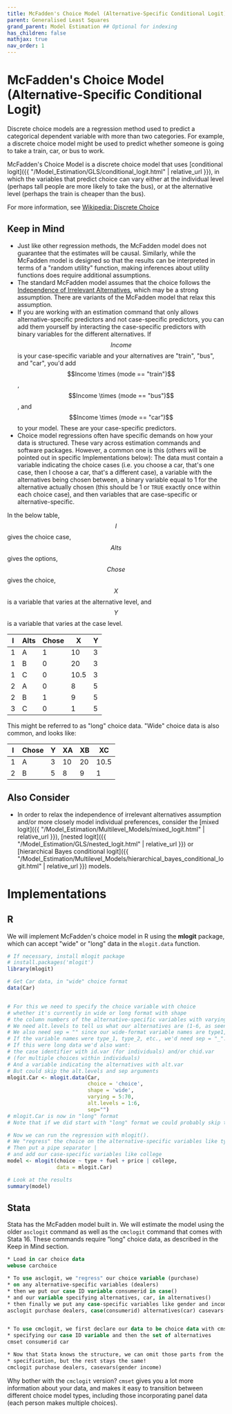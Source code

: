 ```yaml
---
title: McFadden's Choice Model (Alternative-Specific Conditional Logit)
parent: Generalised Least Squares
grand_parent: Model Estimation ## Optional for indexing
has_children: false
mathjax: true
nav_order: 1
---
```


# McFadden's Choice Model (Alternative-Specific Conditional Logit)

Discrete choice models are a regression method used to predict a categorical dependent variable with more than two categories. For example, a discrete choice model might be used to predict whether someone is going to take a train, car, or bus to work. 

McFadden's Choice Model is a discrete choice model that uses [conditional logit]({{ "/Model_Estimation/GLS/conditional_logit.html" | relative_url }}), in which the variables that predict choice can vary either at the individual level (perhaps tall people are more likely to take the bus), or at the alternative level (perhaps the train is cheaper than the bus).

For more information, see [Wikipedia: Discrete Choice](https://en.wikipedia.org/wiki/Discrete_choice)

## Keep in Mind

- Just like other regression methods, the McFadden model does not guarantee that the estimates will be causal. Similarly, while the McFadden model is designed so that the results can be interpreted in terms of a "random utility" function, making inferences about utility functions does require additional assumptions.
- The standard McFadden model assumes that the choice follows the [Independence of Irrelevant Alternatives](https://en.wikipedia.org/wiki/Independence_of_irrelevant_alternatives#In_econometrics), which may be a strong assumption. There are variants of the McFadden model that relax this assumption.
- If you are working with an estimation command that only allows alternative-specific predictors and not case-specific predictors, you can add them yourself by interacting the case-specific predictors with binary variables for the different alternatives. If $$Income$$ is your case-specific variable and your alternatives are "train", "bus", and "car", you'd add $$Income \times (mode == "train")$$, $$Income \times (mode == "bus")$$, and $$Income \times (mode == "car")$$ to your model. These are your case-specific predictors.
- Choice model regressions often have specific demands on how your data is structured. These vary across estimation commands and software packages. However, a common one is this (others will be pointed out in specific Implementations below): The data must contain a variable indicating the choice cases (i.e. you choose a car, that's one case, then I choose a car, that's a different case), a variable with the alternatives being chosen between, a binary variable equal to 1 for the alternative actually chosen (this should be 1 or `TRUE` exactly once within each choice case), and then variables that are case-specific or alternative-specific.

In the below table, $$I$$ gives the choice case, $$Alts$$ gives the options, $$Chose$$ gives the choice, $$X$$ is a variable that varies at the alternative level, and $$Y$$ is a variable that varies at the case level.

|I|Alts|Chose|X|Y|
|-|----|-----|-|-|
|1|A   | 1   |10|3|
|1|B   | 0   |20|3|
|1|C   | 0   |10.5|3|
|2|A   | 0   |8 |5|
|2|B   | 1   |9 |5|
|3|C   | 0   |1 |5|

This might be referred to as "long" choice data. "Wide" choice data is also common, and looks like:

|I|Chose|Y|XA|XB|XC|
|-|-----|-|--|--|--|
|1|A    |3|10|20|10.5|
|2|B    |5|8|9|1|

## Also Consider

- In order to relax the independence of irrelevant alternatives assumption and/or more closely model individual preferences, consider the [mixed logit]({{ "/Model_Estimation/Multilevel_Models/mixed_logit.html" | relative_url }}), [nested logit]({{ "/Model_Estimation/GLS/nested_logit.html" | relative_url }}) or [hierarchical Bayes conditional logit]({{ "/Model_Estimation/Multilevel_Models/hierarchical_bayes_conditional_logit.html" | relative_url }}) models.

# Implementations

## R

We will implement McFadden's choice model in R using the **mlogit** package, which can accept "wide" or "long" data in the `mlogit.data` function.

```R
# If necessary, install mlogit package
# install.packages('mlogit')
library(mlogit)

# Get Car data, in "wide" choice format
data(Car)


# For this we need to specify the choice variable with choice
# whether it's currently in wide or long format with shape
# the column numbers of the alternative-specific variables with varying.
# We need alt.levels to tell us what our alternatives are (1-6, as seen in choice).
# We also need sep = "" since our wide-format variable names are type1, type2, etc.
# If the variable names were type_1, type_2, etc., we'd need sep = "_".
# If this were long data we'd also want:
# the case identifier with id.var (for individuals) and/or chid.var 
# (for multiple choices within individuals)
# And a variable indicating the alternatives with alt.var
# But could skip the alt.levels and sep arguments
mlogit.Car <- mlogit.data(Car,
                          choice = 'choice',
                          shape = 'wide',
                          varying = 5:70,
                          alt.levels = 1:6,
                          sep="")
# mlogit.Car is now in "long" format
# Note that if we did start with "long" format we could probably skip the mlogit.data() step.

# Now we can run the regression with mlogit().
# We "regress" the choice on the alternative-specific variables like type, fuel, and price
# Then put a pipe separator | 
# and add our case-specific variables like college
model <- mlogit(choice ~ type + fuel + price | college, 
                data = mlogit.Car)

# Look at the results
summary(model)
```

## Stata

Stata has the McFadden model built in. We will estimate the model using the older `asclogit` command as well as the `cmclogit` command that comes with Stata 16. These commands require "long" choice data, as described in the Keep in Mind section.

```stata
* Load in car choice data
webuse carchoice

* To use asclogit, we "regress" our choice variable (purchase)
* on any alternative-specific variables (dealers)
* then we put our case ID variable consumerid in case()
* and our variable specifying alternatives, car, in alternatives()
* then finally we put any case-specific variables like gender and income, in casevars()
asclogit purchase dealers, case(consumerid) alternatives(car) casevars(gender income)


* To use cmclogit, we first declare our data to be choice data with cmset
* specifying our case ID variable and then the set of alternatives
cmset consumerid car

* Now that Stata knows the structure, we can omit those parts from the asclogit
* specification, but the rest stays the same!
cmclogit purchase dealers, casevars(gender income)
```

Why bother with the `cmclogit` version? `cmset` gives you a lot more information about your data, and makes it easy to transition between different choice model types, including those incorporating panel data (each person makes multiple choices).
